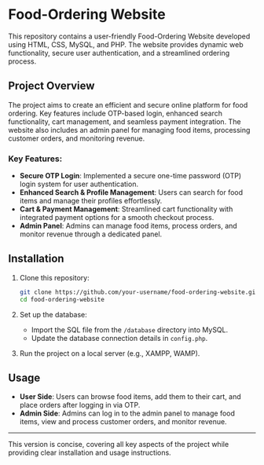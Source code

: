 
# Food-Ordering Website

This repository contains a user-friendly Food-Ordering Website developed using HTML, CSS, MySQL, and PHP. The website provides dynamic web functionality, secure user authentication, and a streamlined ordering process.

## Project Overview

The project aims to create an efficient and secure online platform for food ordering. Key features include OTP-based login, enhanced search functionality, cart management, and seamless payment integration. The website also includes an admin panel for managing food items, processing customer orders, and monitoring revenue.

### Key Features:

- **Secure OTP Login**: Implemented a secure one-time password (OTP) login system for user authentication.
- **Enhanced Search & Profile Management**: Users can search for food items and manage their profiles effortlessly.
- **Cart & Payment Management**: Streamlined cart functionality with integrated payment options for a smooth checkout process.
- **Admin Panel**: Admins can manage food items, process orders, and monitor revenue through a dedicated panel.

## Installation

1. Clone this repository:
   ```bash
   git clone https://github.com/your-username/food-ordering-website.git
   cd food-ordering-website
   ```

2. Set up the database:
   - Import the SQL file from the `/database` directory into MySQL.
   - Update the database connection details in `config.php`.

3. Run the project on a local server (e.g., XAMPP, WAMP).

## Usage

- **User Side**: Users can browse food items, add them to their cart, and place orders after logging in via OTP.
- **Admin Side**: Admins can log in to the admin panel to manage food items, view and process customer orders, and monitor revenue.




---

This version is concise, covering all key aspects of the project while providing clear installation and usage instructions.
